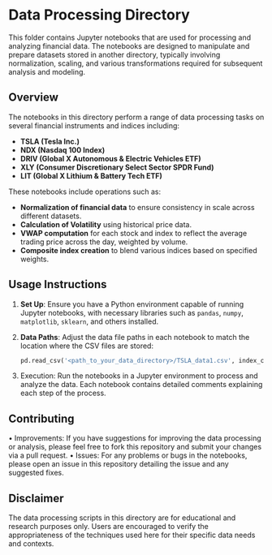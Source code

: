 # Data Processing Directory

This folder contains Jupyter notebooks that are used for processing and analyzing financial data. The notebooks are designed to manipulate and prepare datasets stored in another directory, typically involving normalization, scaling, and various transformations required for subsequent analysis and modeling.

## Overview

The notebooks in this directory perform a range of data processing tasks on several financial instruments and indices including:

- **TSLA (Tesla Inc.)**
- **NDX (Nasdaq 100 Index)**
- **DRIV (Global X Autonomous & Electric Vehicles ETF)**
- **XLY (Consumer Discretionary Select Sector SPDR Fund)**
- **LIT (Global X Lithium & Battery Tech ETF)**

These notebooks include operations such as:

- **Normalization of financial data** to ensure consistency in scale across different datasets.
- **Calculation of Volatility** using historical price data.
- **VWAP computation** for each stock and index to reflect the average trading price across the day, weighted by volume.
- **Composite index creation** to blend various indices based on specified weights.

## Usage Instructions

1. **Set Up**: Ensure you have a Python environment capable of running Jupyter notebooks, with necessary libraries such as `pandas`, `numpy`, `matplotlib`, `sklearn`, and others installed.
   
2. **Data Paths**: Adjust the data file paths in each notebook to match the location where the CSV files are stored:
   ```python
   pd.read_csv('<path_to_your_data_directory>/TSLA_data1.csv', index_col='Date', parse_dates=True)
3.	Execution: Run the notebooks in a Jupyter environment to process and analyze the data. Each notebook contains detailed comments explaining each step of the process.

## Contributing ##
•	Improvements: If you have suggestions for improving the data processing or analysis, please feel free to fork this repository and submit your changes via a pull request.
•	Issues: For any problems or bugs in the notebooks, please open an issue in this repository detailing the issue and any suggested fixes.

## Disclaimer ##

The data processing scripts in this directory are for educational and research purposes only. Users are encouraged to verify the appropriateness of the techniques used here for their specific data needs and contexts.
